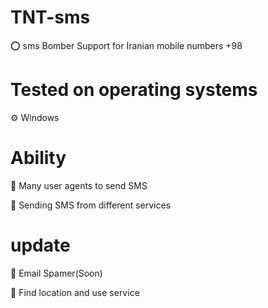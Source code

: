 # TNT-sms

⭕ sms Bomber Support for Iranian mobile numbers +98


# Tested on operating systems
  
  ⚙ Windows
  
# Ability

  🔮 Many user agents to send SMS
  
  🔮 Sending SMS from different services

# update

  🎉 Email Spamer(Soon)
  
  🎉 Find location and use service
  

